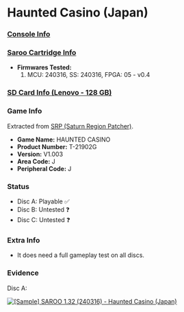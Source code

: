 # Haunted Casino (Japan)

### [Console Info](../../../../../Info/Consoles/VA13/README.md)

### [Saroo Cartridge Info](../../../../../Info/Cartridges/RetroGameParadiseStore/1.32F/README.md)

- <b>Firmwares Tested:</b>
  1. MCU: 240316, SS: 240316, FPGA: 05 - v0.4

### [SD Card Info (Lenovo - 128 GB)](../../../../../Info/SdCards/Lenovo/128GB/fat32/README.md)

### Game Info

Extracted from [SRP (Saturn Region Patcher)](https://segaxtreme.net/resources/saturn-region-patcher.81/download).

- <b>Game Name:</b> HAUNTED CASINO
- <b>Product Number:</b> T-21902G
- <b>Version:</b> V1.003
- <b>Area Code:</b> J
- <b>Peripheral Code:</b> J

### Status

- Disc A: Playable :white_check_mark:
- Disc B: Untested :question:
- Disc C: Untested :question:

### Extra Info

- It does need a full gameplay test on all discs.

### Evidence

Disc A:

[![[Sample] SAROO 1.32 (240316) - Haunted Casino (Japan)](https://img.youtube.com/vi/SLVeLYBh4Bg/0.jpg)](https://www.youtube.com/watch?v=SLVeLYBh4Bg)
